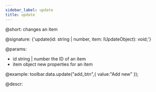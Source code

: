 ```yaml
---
sidebar_label: update
title: update
---          
```


@short: changes an item

@signature: {'update(id: string | number, item: IUpdateObject): void;'}

@params:
- id         	string | number    	the ID of an item
- item			object	    new properties for an item

@example:
toolbar.data.update("add_btn",{ value:"Add new" });


@descr:

